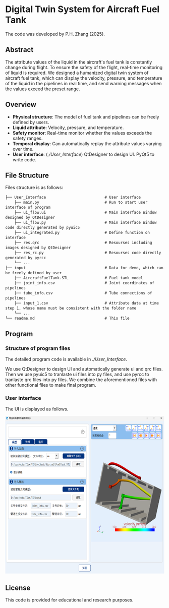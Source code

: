 # Digital Twin System for Aircraft Fuel Tank

The code was developed by P.H. Zhang (2025).

## Abstract

The attribute values of the liquid in the aircraft's fuel tank is constantly change during flight. To ensure the safety of the flight, real-time monitoring of liquid is required. We designed a humanized digital twin system of aircraft fuel tank, which can display the velocity, pressure, and temperature of the liquid in the pipelines in real time, and send warning messages when the values exceed the preset range.

## Overview

- **Physical structure**: The model of fuel tank and pipelines can be freely defined by users.
- **Liquid attribute**: Velocity, pressure, and temperature.
- **Safety monitor**: Real-time monitor whether the values exceeds the safety ranges.
- **Temporal display**: Can automatically replay the attribute values varying over time.
- **User interface**: (*./User_Interface*) QtDesigner to design UI. PyQt5 to write code.

## File Structure

Files structure is as follows:

```
├── User_Interface                          # User interface
    ├── main.py                             # Run to start user interface of program
    ├── ui_flow.ui                          # Main interface Window designed by QtDesigner
    ├── ui_flow.py                          # Main interface Window code directly generated by pyuic5
    ├── ui_integrated.py                    # Define function on interface
    ├── res.qrc                             # Resourses including images designed by QtDesigner
    ├── res_rc.py                           # Resourses code directly generated by pyrcc
    └── ...
├── input                                   # Data for demo, which can be freely defined by user
    ├── AircraftFuelTank.STL                # Fuel tank model
    ├── joint_info.csv                      # Joint coordinates of pipelines
    ├── tube_info.csv                       # Tube connections of pipelines
    ├── input_1.csv                         # Attribute data at time step 1, whose name must be consistent with the folder name
    └── ...
└── readme.md                               # This file  
```

## Program

### Structure of program files

The detailed program code is available in *./User_Interface*.

We use QtDesigner to design UI and automatically generate ui and qrc files. Then we use pyuic5 to tranlaste ui files into py files, and use pyrcc to tranlaste qrc files into py files. We combine the aforementioned files with other functional files to make final program.

### User interface

The UI is displayed as follows.

<p align="center"><img src="./User_Interface/UI_1.png" alt="UI structure" height="500"></p>

## License

This code is provided for educational and research purposes.
